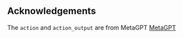 ## Acknowledgements
The ```action``` and ```action_output``` are from MetaGPT [MetaGPT](https://github.com/geekan/MetaGPT)